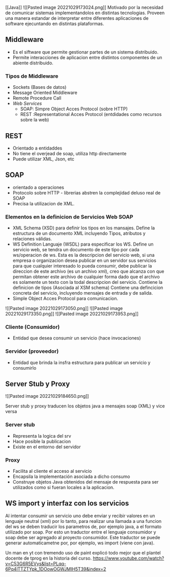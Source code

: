 [[Java]]
![[Pasted image 20221029173024.png]]
Motivado por la necesidad de comunicar sistemas implementandolos en distintas tecnologias.
Proveen una manera estandar de interpretar entre diferentes aplicaciones de software ejecuntando en distintas plataformas.

## Middleware
+ Es el siftware que permite gestionar partes de un sistema distribuido.
+ Permite interacciones de aplicacion entre distintos componentes de un abiente distribuido.

### Tipos de Middleware
+ Sockets (Bases de datos)
+ Message Oriented Middleware
+ Remote Procedure Call
+ *Web Services*
	+ SOAP: Simpre Object Acces Protocol (sobre HTTP)
	+ REST :Representational Acces Protocol (entdidades como recursos sobre la web)


## REST
+ Orientado a entidaddes
+ No tiene el overjead de soap, utiliza http directamente
+ Puede utilizar XML, Json, etc

## SOAP
+ orientado a operaciones
+ Protocolo sobre HTTP - librerias abstren la complejidad deluso real de SOAP
+ Precisa la utilizacion de XML.


### Elementos en la definicion de Servicios Web SOAP

+ XML Schema (XSD) para definir los tipos en los mansajes.
	Define la estructura de un documento XML incluyendo Tipos, atributos y relaciones válidas. 
+ WS Definition Languaje (WSDL) para especificar los WS.
	Define un servicio web, se tendra un documento de este tipo por cada ws/operacion de ws.
	Esta es la descripcion del servicio web, si una empresa o organizacion desea publicar en un servidor sus servicios para que cualquier interesado lo pueda consumir, debe publicar la direccion de este archivo (es un archivo xml), creo que alcanza con que permitan obtener este archivo de cualquier forma dado que el archivo es solamente un texto con la todal descripcion del servicio.
	Contiene la definicion de tipos (Asociada al XSM schema)
	Contiene una defincicion concreta del servicio, incluyendo mensajes de entrada y de salida.
+ Simple Object Acces Protocol para comunicacion.

![[Pasted image 20221029173050.png]]
![[Pasted image 20221029173350.png]]
![[Pasted image 20221029173953.png]]


### Cliente (Consumidor)
+ Entidad que desea consumir un servicio (hace invocaciones)

### Servidor (proveedor)
+ Entidad que brinda la insfra estructura para publicar un servicio y consumirlo

## Server Stub y Proxy

![[Pasted image 20221029184650.png]]

Server stub y proxy traducen los objetos java a mensajes soap (XML) y vice versa
### Server stub
+ Representa la logica del srv
+ Hace posible la publicacion
+ Existe en el entorno del servidor

### Proxy
+ Facilita al cliente el acceso al servicio
+ Encapsila la implementación asociada a dicho consumo
+ Construye objetos Java obtenidos del mensaje de respuesta para ser utilizados como si fueran locales a la aplicacion.

## WS import y interfaz con los servicios
Al intentar consumir un servicio uno debe enviar y recibir valores en un lenguaje neutral (xml) por lo tanto, para realizar una llamada a una funcion del ws se deben traducir los parametros de, por ejemplo java, a el formato utilizado por soap.
Por esto un traductor entre el lenguaje consumidor y soap debe ser agregado al proyecto consumidor. Este traductor se puede generar automaticametne por, por ejemplo, ws import (viene con java).


Un man en yt con tremendo uso de paint explicó todo mejor que el plantel docente de tprog en la historia del curso.
https://www.youtube.com/watch?v=C53G6R5EVys&list=PLqq-6Pq4lTTZTYpk_1DOowOGWJMIH5T39&index=2